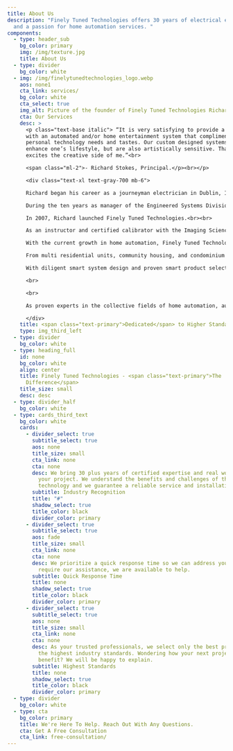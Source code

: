 ```yaml
---
title: About Us
description: "Finely Tuned Technologies offers 30 years of electrical expertise
  and a passion for home automation services. "
components:
  - type: header_sub
    bg_color: primary
    img: /img/texture.jpg
    title: About Us
  - type: divider
    bg_color: white
  - img: /img/finelytunedtechnologies_logo.webp
    aos: none1
    cta_link: services/
    bg_color: white
    cta_select: true
    img_alt: Picture of the founder of Finely Tuned Technologies Richard Stokes
    cta: Our Services
    desc: >
      <p class="text-base italic"> “It is very satisfying to provide a client
      with an automated and/or home entertainment system that compliments their
      personal technology needs and tastes. Our custom designed systems not only
      enhance one’s lifestyle, but are also artistically sensitive. That is what
      excites the creative side of me.”<br>

      <span class="ml-2">- Richard Stokes, Principal.</p><br></p>

      <div class="text-xl text-gray-700 mb-6">

      Richard began his career as a journeyman electrician in Dublin, Ireland. Upon completion of his electrical apprenticeship, Richard then progressed into the world of audio-video systems design and installation. He moved to Vancouver, Canada, in 1991. His extensive experience in audio video systems design and installation provided a solid foundation for the management of the Engineered Systems Division of A&B Sound, throughout western Canada.<br><br>

      During the ten years as manager of the Engineered Systems Division, Richard’s team specialized in the design and installation of custom audio-video and home theatre systems for the residential and luxury yacht industries.<br><br>

      In 2007, Richard launched Finely Tuned Technologies.<br><br>

      As an instructor and certified calibrator with the Imaging Science Foundation (ISF), and a certified home theatre design and installation technician for THX residential systems, the company initially focused on providing a home theatre system calibration service to local retail outlets, the local film industry, video and gaming content creators, and residential clients.<br><br>

      With the current growth in home automation, Finely Tuned Technologies have recently partnered with leading edge companies in this category.<br><br>

      From multi residential units, community housing, and condominium towers, Richard and his team offer client-centered top-tier automation services that will benefit both the project design team and the end user alike.<br><br>

      With diligent smart system design and proven smart product selection, it is now a reality for every home to have the young and the not so young automate their daily routine tasks.

      <br>

      <br>

      As proven experts in the collective fields of home automation, audio video systems, and home theatre systems, we prioritize customer service and are available to answer your questions.<br><br>

      </div>
    title: <span class="text-primary">Dedicated</span> to Higher Standards Of Living
    type: img_third_left
  - type: divider
    bg_color: white
  - type: heading_full
    id: none
    bg_color: white
    align: center
    title: Finely Tuned Technologies - <span class="text-primary">The
      Difference</span>
    title_size: small
    desc: desc
  - type: divider_half
    bg_color: white
  - type: cards_third_text
    bg_color: white
    cards:
      - divider_select: true
        subtitle_select: true
        aos: none
        title_size: small
        cta_link: none
        cta: none
        desc: We bring 30 plus years of certified expertise and real world skills to
          your project. We understand the benefits and challenges of the
          technology and we guarantee a reliable service and installation.
        subtitle: Industry Recognition
        title: "#"
        shadow_select: true
        title_color: black
        divider_color: primary
      - divider_select: true
        subtitle_select: true
        aos: fade
        title_size: small
        cta_link: none
        cta: none
        desc: We prioritize a quick response time so we can address your needs. If you
          require our assistance, we are available to help.
        subtitle: Quick Response Time
        title: none
        shadow_select: true
        title_color: black
        divider_color: primary
      - divider_select: true
        subtitle_select: true
        aos: none
        title_size: small
        cta_link: none
        cta: none
        desc: As your trusted professionals, we select only the best products built to
          the highest industry standards. Wondering how your next project will
          benefit? We will be happy to explain.
        subtitle: Highest Standards
        title: none
        shadow_select: true
        title_color: black
        divider_color: primary
  - type: divider
    bg_color: white
  - type: cta
    bg_color: primary
    title: We're Here To Help. Reach Out With Any Questions.
    cta: Get A Free Consultation
    cta_link: free-consultation/
---
```

